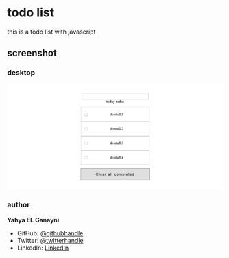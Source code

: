 # todo list

this is a todo list with javascript

## screenshot

### desktop

![desktop](./img/website-img.png)

### author

**Yahya EL Ganayni**

- GitHub: [@githubhandle](https://github.com/yahyaelganyni1)
- Twitter: [@twitterhandle](https://twitter.com/@crazy20046)
- LinkedIn: [LinkedIn](https://www.linkedin.com/in/yahya-el-ganayni-a456115b/)
